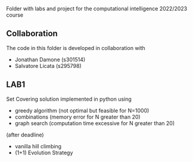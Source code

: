 Folder with labs and project for the computational intelligence 2022/2023 course
## Collaboration
The code in this folder is developed in collaboration with  
- Jonathan Damone (s301514)
- Salvatore Licata (s295798)
## LAB1
Set Covering solution implemented in python using 
- greedy algorithm (not optimal but feasible for N=1000)
- combinations (memory error for N greater than 20)
- graph search (computation time excessive for N greater than 20)  


(after deadline)
- vanilla hill climbing  
- (1+1) Evolution Strategy
